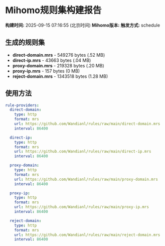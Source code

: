 # Mihomo规则集构建报告

**构建时间:** 2025-09-15 07:16:55 (北京时间)
**Mihomo版本:** 
**触发方式:** schedule

## 生成的规则集

- **direct-domain.mrs** - 549276 bytes (.52 MB)
- **direct-ip.mrs** - 43663 bytes (.04 MB)
- **proxy-domain.mrs** - 219328 bytes (.20 MB)
- **proxy-ip.mrs** - 157 bytes (0 MB)
- **reject-domain.mrs** - 1343518 bytes (1.28 MB)

## 使用方法

```yaml
rule-providers:
  direct-domain:
    type: http
    format: mrs
    url: https://github.com/Wandianl/rules/raw/main/direct-domain.mrs
    interval: 86400

  direct-ip:
    type: http
    format: mrs
    url: https://github.com/Wandianl/rules/raw/main/direct-ip.mrs
    interval: 86400

  proxy-domain:
    type: http
    format: mrs
    url: https://github.com/Wandianl/rules/raw/main/proxy-domain.mrs
    interval: 86400

  proxy-ip:
    type: http
    format: mrs
    url: https://github.com/Wandianl/rules/raw/main/proxy-ip.mrs
    interval: 86400

  reject-domain:
    type: http
    format: mrs
    url: https://github.com/Wandianl/rules/raw/main/reject-domain.mrs
    interval: 86400

```
